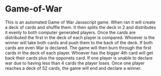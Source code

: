 # Game-of-War

This is an automated Game of War Javascript game. When ran it will create a deck of cards and shuffle them. It then splits the deck in 2 and distributes it evenly to both computer generated players. Once the cards are distributed the first in the deck of each player is compared. Whoever is the winner will take both cards and push them to the back of the deck. If both cards are even War is declared. The game will then burn through the first  cards in the deck of each player. Whoever has the bigger 4th card will get back their cards plus the opponets card. If one player is unable to declare war due to having less than 4 cards the player loses. Once one player reaches a deck of 52 cards, the game will end and declare a winner.
